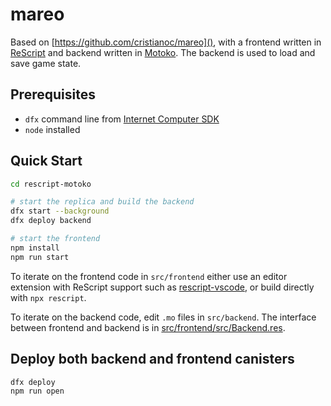 # mareo

Based on [https://github.com/cristianoc/mareo](), with a frontend written in [ReScript](https://rescript-lang.org) and backend written in [Motoko](https://sdk.dfinity.org/docs/language-guide/motoko.html).
The backend is used to load and save game state.


## Prerequisites

- `dfx` command line from [Internet Computer SDK](https://sdk.dfinity.org/docs/quickstart/local-quickstart.html#download-and-install)
- `node` installed

## Quick Start

```bash
cd rescript-motoko

# start the replica and build the backend
dfx start --background
dfx deploy backend

# start the frontend
npm install
npm run start
```

To iterate on the frontend code in `src/frontend` either use an editor extension with ReScript support such as [rescript-vscode](https://marketplace.visualstudio.com/items?itemName=chenglou92.rescript-vscode), or build directly with `npx rescript`.

To iterate on the backend code, edit `.mo` files in `src/backend`.
The interface between frontend and backend is in [src/frontend/src/Backend.res](src/frontend/src/Backend.res).

## Deploy both backend and frontend canisters

```bash
dfx deploy
npm run open
```
